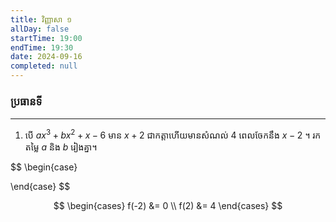 ```yaml
---
title: វិញ្ញាសា ១
allDay: false
startTime: 19:00
endTime: 19:30
date: 2024-09-16
completed: null
---
```


### ប្រធានទី
---
1. បើ $ax^3+bx^2+x-6$ មាន $x+2$ ជាកត្តាហើយមានសំណល់ 4 ពេលចែកនឹង $x-2$ ។ រកតម្លៃ $a$ និង $b$ រៀងគ្នា។

$$
\begin{case}
	
\end{case}
$$

$$
\begin{cases}
	f(-2) &= 0  \\
    f(2) &= 4
\end{cases}
$$

